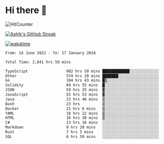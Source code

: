 # Hi there 👋

![HitCounter](https://hits.seeyoufarm.com/api/count/incr/badge.svg?url=https%3A%2F%2Fgithub.com%2Fashrhmn1212%2Fhit-counter)

<!-- ![Contribution Graph](https://github-readme-activity-graph.cyclic.app/graph?username=ashrhmn) -->


<!-- [![Top Langs](https://github-readme-stats.vercel.app/api/top-langs/?username=ashrhmn&layout=compact&theme=synthwave&langs_count=10&card_width=445)](https://github.com/anuraghazra/github-readme-stats) -->

[![Ashik's GitHub Streak](https://github-readme-streak-stats.herokuapp.com/?user=ashrhmn&theme=blood&fire=DD7F1C&background=151515&dates=9f9f9f&border=DD2727)](https://git.io/streak-stats)

<!-- ![Ashik's GitHub stats](https://github-readme-stats.vercel.app/api/?username=ashrhmn&show_icons=true&title_color=fff&icon_color=79ff97&text_color=9f9f9f&bg_color=151515) -->

[![wakatime](https://wakatime.com/badge/user/3df86613-ba63-4631-8e65-0ff18e7becad.svg)](https://wakatime.com/@3df86613-ba63-4631-8e65-0ff18e7becad)

<!--START_SECTION:waka-->

```txt
From: 14 June 2022 - To: 17 January 2024

Total Time: 2,041 hrs 59 mins

TypeScript                 982 hrs 50 mins ████████████░░░░░░░░░░░░░   48.13 %
Other                      574 hrs 20 mins ███████░░░░░░░░░░░░░░░░░░   28.13 %
Go                         104 hrs 43 mins █▒░░░░░░░░░░░░░░░░░░░░░░░   05.13 %
Solidity                   69 hrs 55 mins  █░░░░░░░░░░░░░░░░░░░░░░░░   03.42 %
JSON                       59 hrs 25 mins  ▓░░░░░░░░░░░░░░░░░░░░░░░░   02.91 %
JavaScript                 55 hrs 53 mins  ▓░░░░░░░░░░░░░░░░░░░░░░░░   02.74 %
Java                       23 hrs 46 mins  ▒░░░░░░░░░░░░░░░░░░░░░░░░   01.16 %
Bash                       23 hrs          ▒░░░░░░░░░░░░░░░░░░░░░░░░   01.13 %
Docker                     21 hrs 6 mins   ▒░░░░░░░░░░░░░░░░░░░░░░░░   01.03 %
YAML                       18 hrs 22 mins  ▒░░░░░░░░░░░░░░░░░░░░░░░░   00.90 %
HTML                       16 hrs 30 mins  ▒░░░░░░░░░░░░░░░░░░░░░░░░   00.81 %
C#                         13 hrs 16 mins  ░░░░░░░░░░░░░░░░░░░░░░░░░   00.65 %
Markdown                   9 hrs 28 mins   ░░░░░░░░░░░░░░░░░░░░░░░░░   00.46 %
Rust                       7 hrs 5 mins    ░░░░░░░░░░░░░░░░░░░░░░░░░   00.35 %
SQL                        6 hrs 59 mins   ░░░░░░░░░░░░░░░░░░░░░░░░░   00.34 %
```

<!--END_SECTION:waka-->


<!--### Most Used Languages
<img src="https://wakatime.com/share/@ashrhmn/24ecb986-5bf8-4607-af7f-0aab08908d8c.png" />

### Favourite Tools
<img src="https://wakatime.com/share/@ashrhmn/f4e08015-f3bc-460a-9228-95a3ba11c604.png" />-->
